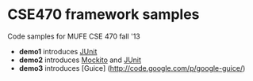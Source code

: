 CSE470 framework samples
======

Code samples for MUFE CSE 470 fall '13

 * **demo1** introduces [JUnit](https://github.com/KentBeck/junit)
 * **demo2** introduces [Mockito](http://code.google.com/p/mockito/) and [JUnit](https://github.com/KentBeck/junit)
 * **demo3** introduces [Guice] (http://code.google.com/p/google-guice/)


